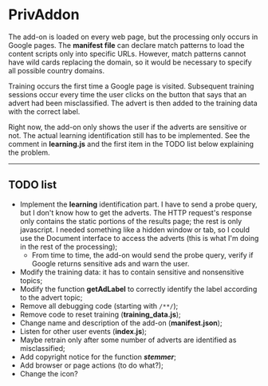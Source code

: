# PrivAddon

The add-on is loaded on every web page, but the processing only occurs in Google pages. The **manifest file** can declare match patterns to load the content scripts only into specific URLs. However, match patterns cannot have wild cards replacing the domain, so it would be necessary to specify all possible country domains.

Training occurs the first time a Google page is visited. Subsequent training sessions occur every time the user clicks on the button that says that an advert had been misclassified. The advert is then added to the training data with the correct label.

Right now, the add-on only shows the user if the adverts are sensitive or not. The actual learning identification still has to be implemented. See the comment in **learning.js** and the first item in the TODO list below explaining the problem.


---


## TODO list

* Implement the **learning** identification part. I have to send a probe query, but I don't know how to get the adverts. The HTTP request's response only contains the static portions of the results page; the rest is only javascript. I needed something like a hidden window or tab, so I could use the Document interface to access the adverts (this is what I'm doing in the rest of the processing);
	* From time to time, the add-on would send the probe query, verify if Google returns sensitive ads and warn the user.
* Modify the training data: it has to contain sensitive and nonsensitive topics;
* Modify the function **getAdLabel** to correctly identify the label according to the advert topic;
* Remove all debugging code (starting with `/**/`);
* Remove code to reset training (**training_data.js**);
* Change name and description of the add-on \(**manifest.json**\);
* Listen for other user events \(**index.js**\);
* Maybe retrain only after some number of adverts are identified as misclassified;
* Add copyright notice for the function ***stemmer***;
* Add browser or page actions (to do what?);
* Change the icon?